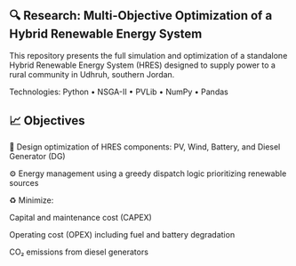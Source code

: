 ## 🔍 Research: Multi-Objective Optimization of a Hybrid Renewable Energy System
This repository presents the full simulation and optimization of a standalone Hybrid Renewable Energy System (HRES) designed to supply power to a rural community in Udhruh, southern Jordan.

Technologies: Python • NSGA-II • PVLib • NumPy • Pandas

## 📈 Objectives
🔧 Design optimization of HRES components: PV, Wind, Battery, and Diesel Generator (DG)

⚙️ Energy management using a greedy dispatch logic prioritizing renewable sources

♻️ Minimize:

Capital and maintenance cost (CAPEX)

Operating cost (OPEX) including fuel and battery degradation

CO₂ emissions from diesel generators
